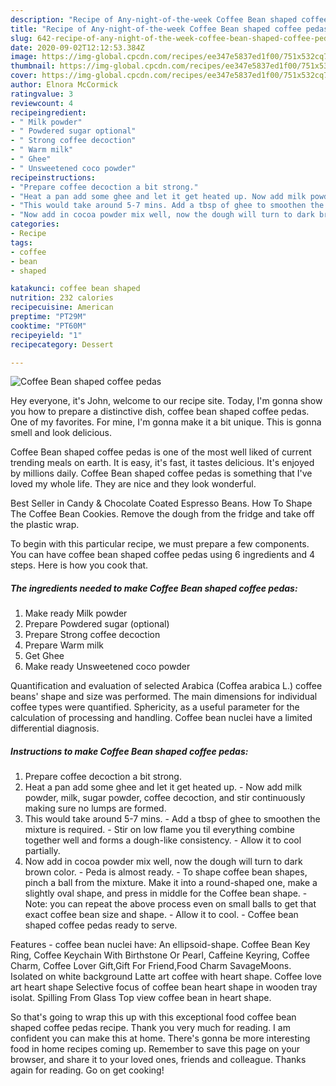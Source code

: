```yaml
---
description: "Recipe of Any-night-of-the-week Coffee Bean shaped coffee pedas"
title: "Recipe of Any-night-of-the-week Coffee Bean shaped coffee pedas"
slug: 642-recipe-of-any-night-of-the-week-coffee-bean-shaped-coffee-pedas
date: 2020-09-02T12:12:53.384Z
image: https://img-global.cpcdn.com/recipes/ee347e5837ed1f00/751x532cq70/coffee-bean-shaped-coffee-pedas-recipe-main-photo.jpg
thumbnail: https://img-global.cpcdn.com/recipes/ee347e5837ed1f00/751x532cq70/coffee-bean-shaped-coffee-pedas-recipe-main-photo.jpg
cover: https://img-global.cpcdn.com/recipes/ee347e5837ed1f00/751x532cq70/coffee-bean-shaped-coffee-pedas-recipe-main-photo.jpg
author: Elnora McCormick
ratingvalue: 3
reviewcount: 4
recipeingredient:
- " Milk powder"
- " Powdered sugar optional"
- " Strong coffee decoction"
- " Warm milk"
- " Ghee"
- " Unsweetened coco powder"
recipeinstructions:
- "Prepare coffee decoction a bit strong."
- "Heat a pan add some ghee and let it get heated up. Now add milk powder, milk, sugar powder, coffee decoction, and stir continuously making sure no lumps are formed."
- "This would take around 5-7 mins. Add a tbsp of ghee to smoothen the mixture is required. Stir on low flame you til everything combine together well and forms a dough-like consistency.  Allow it to cool partially."
- "Now add in cocoa powder mix well, now the dough will turn to dark brown color.  Peda is almost ready.  To shape coffee bean shapes, pinch a ball from the mixture. Make it into a round-shaped one, make a slightly oval shape, and press in middle for the Coffee bean shape.  Note: you can repeat the above process even on small balls to get that exact coffee bean size and shape.  Allow it to cool. Coffee bean shaped coffee pedas ready to serve."
categories:
- Recipe
tags:
- coffee
- bean
- shaped

katakunci: coffee bean shaped 
nutrition: 232 calories
recipecuisine: American
preptime: "PT29M"
cooktime: "PT60M"
recipeyield: "1"
recipecategory: Dessert

---
```



![Coffee Bean shaped coffee pedas](https://img-global.cpcdn.com/recipes/ee347e5837ed1f00/751x532cq70/coffee-bean-shaped-coffee-pedas-recipe-main-photo.jpg)

Hey everyone, it's John, welcome to our recipe site. Today, I'm gonna show you how to prepare a distinctive dish, coffee bean shaped coffee pedas. One of my favorites. For mine, I'm gonna make it a bit unique. This is gonna smell and look delicious.

Coffee Bean shaped coffee pedas is one of the most well liked of current trending meals on earth. It is easy, it's fast, it tastes delicious. It's enjoyed by millions daily. Coffee Bean shaped coffee pedas is something that I've loved my whole life. They are nice and they look wonderful.

Best Seller in Candy &amp; Chocolate Coated Espresso Beans. How To Shape The Coffee Bean Cookies. Remove the dough from the fridge and take off the plastic wrap.


To begin with this particular recipe, we must prepare a few components. You can have coffee bean shaped coffee pedas using 6 ingredients and 4 steps. Here is how you cook that.

<!--inarticleads1-->

##### The ingredients needed to make Coffee Bean shaped coffee pedas:

1. Make ready  Milk powder
1. Prepare  Powdered sugar (optional)
1. Prepare  Strong coffee decoction
1. Prepare  Warm milk
1. Get  Ghee
1. Make ready  Unsweetened coco powder


Quantification and evaluation of selected Arabica (Coffea arabica L.) coffee beans&#39; shape and size was performed. The main dimensions for individual coffee types were quantified. Sphericity, as a useful parameter for the calculation of processing and handling. Coffee bean nuclei have a limited differential diagnosis. 

<!--inarticleads2-->

##### Instructions to make Coffee Bean shaped coffee pedas:

1. Prepare coffee decoction a bit strong.
1. Heat a pan add some ghee and let it get heated up. - Now add milk powder, milk, sugar powder, coffee decoction, and stir continuously making sure no lumps are formed.
1. This would take around 5-7 mins. - Add a tbsp of ghee to smoothen the mixture is required. - Stir on low flame you til everything combine together well and forms a dough-like consistency.  - Allow it to cool partially.
1. Now add in cocoa powder mix well, now the dough will turn to dark brown color.  - Peda is almost ready.  - To shape coffee bean shapes, pinch a ball from the mixture. Make it into a round-shaped one, make a slightly oval shape, and press in middle for the Coffee bean shape.  - Note: you can repeat the above process even on small balls to get that exact coffee bean size and shape.  - Allow it to cool. - Coffee bean shaped coffee pedas ready to serve.


Features - coffee bean nuclei have: An ellipsoid-shape. Coffee Bean Key Ring, Coffee Keychain With Birthstone Or Pearl, Caffeine Keyring, Coffee Charm, Coffee Lover Gift,Gift For Friend,Food Charm SavageMoons. Isolated on white background Latte art coffee with heart shape. Coffee love art heart shape Selective focus of coffee bean heart shape in wooden tray isolat. Spilling From Glass Top view coffee bean in heart shape. 

So that's going to wrap this up with this exceptional food coffee bean shaped coffee pedas recipe. Thank you very much for reading. I am confident you can make this at home. There's gonna be more interesting food in home recipes coming up. Remember to save this page on your browser, and share it to your loved ones, friends and colleague. Thanks again for reading. Go on get cooking!
